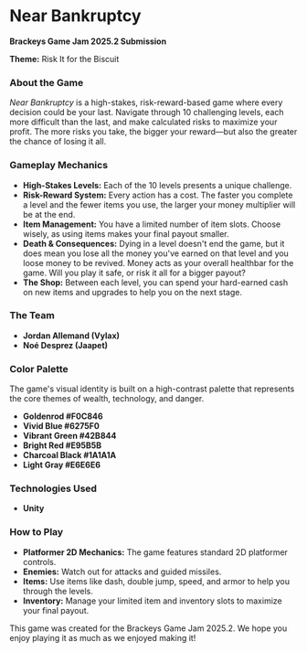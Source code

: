 # **Near Bankruptcy**

**Brackeys Game Jam 2025.2 Submission**

**Theme:** Risk It for the Biscuit

### **About the Game**

*Near Bankruptcy* is a high-stakes, risk-reward-based game where every decision could be your last. Navigate through 10 challenging levels, each more difficult than the last, and make calculated risks to maximize your profit. The more risks you take, the bigger your reward—but also the greater the chance of losing it all.

### **Gameplay Mechanics**

* **High-Stakes Levels:** Each of the 10 levels presents a unique challenge.  
* **Risk-Reward System:** Every action has a cost. The faster you complete a level and the fewer items you use, the larger your money multiplier will be at the end.  
* **Item Management:** You have a limited number of item slots. Choose wisely, as using items makes your final payout smaller.  
* **Death & Consequences:** Dying in a level doesn't end the game, but it does mean you lose all the money you've earned on that level and you loose money to be revived. Money acts as your overall healthbar for the game. Will you play it safe, or risk it all for a bigger payout?  
* **The Shop:** Between each level, you can spend your hard-earned cash on new items and upgrades to help you on the next stage.

### **The Team**

* **Jordan Allemand (Vylax)**  
* **Noé Desprez (Jaapet)**

### **Color Palette**

The game's visual identity is built on a high-contrast palette that represents the core themes of wealth, technology, and danger.

* **Goldenrod \#F0C846**  
* **Vivid Blue \#6275F0**  
* **Vibrant Green \#42B844**  
* **Bright Red \#E95B5B**  
* **Charcoal Black \#1A1A1A**  
* **Light Gray \#E6E6E6**

### **Technologies Used**

* **Unity**

### **How to Play**

* **Platformer 2D Mechanics:** The game features standard 2D platformer controls.  
* **Enemies:** Watch out for attacks and guided missiles.  
* **Items:** Use items like dash, double jump, speed, and armor to help you through the levels.  
* **Inventory:** Manage your limited item and inventory slots to maximize your final payout.

This game was created for the Brackeys Game Jam 2025.2. We hope you enjoy playing it as much as we enjoyed making it\!